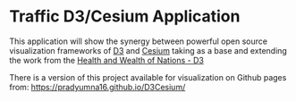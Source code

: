 Traffic D3/Cesium Application
==========================
This application will show the synergy between powerful open source visualization frameworks of <a href="http://www.d3js.org">D3</a> 
and <a href="http://cesium.agi.com">Cesium</a> taking as a base and extending the work from the <a href="https://cesiumjs.org/demos/d3.html">Health and Wealth of Nations - D3</a>

There is a version of this project available for visualization on Github pages from: 
https://pradyumna16.github.io/D3Cesium/
